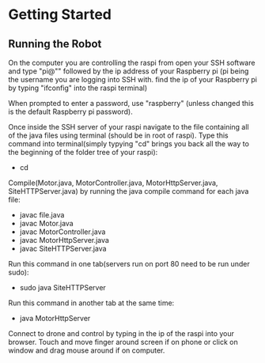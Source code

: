 # Getting Started
## Running the Robot
On the computer you are controlling the raspi from open your SSH software and type "pi@"" followed by the ip address of your Raspberry pi (pi being the username you are logging into SSH with. find the ip of your Raspberry pi by typing "ifconfig" into the raspi terminal)

When prompted to enter a password, use "raspberry" (unless changed this is the default Raspberry pi password).

Once inside the SSH server of your raspi navigate to the file containing all of the java files using terminal (should be in root of raspi). Type this command into terminal(simply typying "cd" brings you back all the way to the beginning of the folder tree of your raspi):

- cd

Compile(Motor.java, MotorController.java, MotorHttpServer.java, SiteHTTPServer.java) by running the java compile command for each java file:

- javac file.java
- javac Motor.java
- javac MotorController.java
- javac MotorHttpServer.java
- javac SiteHTTPServer.java

Run this command in one tab(servers run on port 80 need to be run under sudo):

- sudo java SiteHTTPServer

Run this command in another tab at the same time:

- java MotorHttpServer

Connect to drone and control by typing in the ip of the raspi into your browser. Touch and move finger around screen if on phone or click on window and drag mouse around if on computer.
